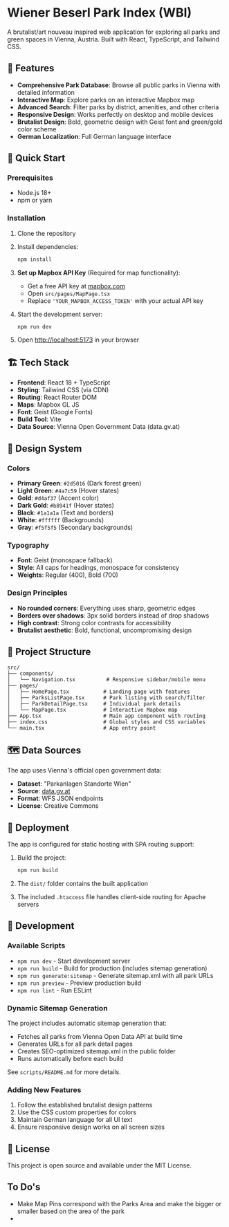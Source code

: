 # Wiener Beserl Park Index (WBI)

A brutalist/art nouveau inspired web application for exploring all parks and green spaces in Vienna, Austria. Built with React, TypeScript, and Tailwind CSS.

## 🌳 Features

- **Comprehensive Park Database**: Browse all public parks in Vienna with detailed information
- **Interactive Map**: Explore parks on an interactive Mapbox map
- **Advanced Search**: Filter parks by district, amenities, and other criteria
- **Responsive Design**: Works perfectly on desktop and mobile devices
- **Brutalist Design**: Bold, geometric design with Geist font and green/gold color scheme
- **German Localization**: Full German language interface

## 🚀 Quick Start

### Prerequisites

- Node.js 18+ 
- npm or yarn

### Installation

1. Clone the repository
2. Install dependencies:
   ```bash
   npm install
   ```

3. **Set up Mapbox API Key** (Required for map functionality):
   - Get a free API key at [mapbox.com](https://www.mapbox.com/)
   - Open `src/pages/MapPage.tsx`
   - Replace `'YOUR_MAPBOX_ACCESS_TOKEN'` with your actual API key

4. Start the development server:
   ```bash
   npm run dev
   ```

5. Open [http://localhost:5173](http://localhost:5173) in your browser

## 🏗️ Tech Stack

- **Frontend**: React 18 + TypeScript
- **Styling**: Tailwind CSS (via CDN)
- **Routing**: React Router DOM
- **Maps**: Mapbox GL JS
- **Font**: Geist (Google Fonts)
- **Build Tool**: Vite
- **Data Source**: Vienna Open Government Data (data.gv.at)

## 🎨 Design System

### Colors
- **Primary Green**: `#2d5016` (Dark forest green)
- **Light Green**: `#4a7c59` (Hover states)
- **Gold**: `#d4af37` (Accent color)
- **Dark Gold**: `#b8941f` (Hover states)
- **Black**: `#1a1a1a` (Text and borders)
- **White**: `#ffffff` (Backgrounds)
- **Gray**: `#f5f5f5` (Secondary backgrounds)

### Typography
- **Font**: Geist (monospace fallback)
- **Style**: All caps for headings, monospace for consistency
- **Weights**: Regular (400), Bold (700)

### Design Principles
- **No rounded corners**: Everything uses sharp, geometric edges
- **Borders over shadows**: 3px solid borders instead of drop shadows
- **High contrast**: Strong color contrasts for accessibility
- **Brutalist aesthetic**: Bold, functional, uncompromising design

## 📁 Project Structure

```
src/
├── components/
│   └── Navigation.tsx          # Responsive sidebar/mobile menu
├── pages/
│   ├── HomePage.tsx           # Landing page with features
│   ├── ParksListPage.tsx      # Park listing with search/filter
│   ├── ParkDetailPage.tsx     # Individual park details
│   └── MapPage.tsx            # Interactive Mapbox map
├── App.tsx                    # Main app component with routing
├── index.css                  # Global styles and CSS variables
└── main.tsx                   # App entry point
```

## 🗺️ Data Sources

The app uses Vienna's official open government data:
- **Dataset**: "Parkanlagen Standorte Wien"
- **Source**: [data.gv.at](https://www.data.gv.at/)
- **Format**: WFS JSON endpoints
- **License**: Creative Commons

## 🚀 Deployment

The app is configured for static hosting with SPA routing support:

1. Build the project:
   ```bash
   npm run build
   ```

2. The `dist/` folder contains the built application
3. The included `.htaccess` file handles client-side routing for Apache servers

## 🔧 Development

### Available Scripts

- `npm run dev` - Start development server
- `npm run build` - Build for production (includes sitemap generation)
- `npm run generate:sitemap` - Generate sitemap.xml with all park URLs
- `npm run preview` - Preview production build
- `npm run lint` - Run ESLint

### Dynamic Sitemap Generation

The project includes automatic sitemap generation that:
- Fetches all parks from Vienna Open Data API at build time
- Generates URLs for all park detail pages
- Creates SEO-optimized sitemap.xml in the public folder
- Runs automatically before each build

See `scripts/README.md` for more details.

### Adding New Features

1. Follow the established brutalist design patterns
2. Use the CSS custom properties for colors
3. Maintain German language for all UI text
4. Ensure responsive design works on all screen sizes

## 📝 License

This project is open source and available under the MIT License.

## To Do's

- Make Map Pins correspond with the Parks Area and make the bigger or smaller based on the area of the park
- 